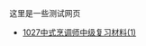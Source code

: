 这里是一些测试网页

* [1027中式烹调师中级复习材料(1)](http://vincentzhang.site/html-demo/1027%E4%B8%AD%E5%BC%8F%E7%83%B9%E8%B0%83%E5%B8%88%E4%B8%AD%E7%BA%A7%E5%A4%8D%E4%B9%A0%E6%9D%90%E6%96%99(1).html)